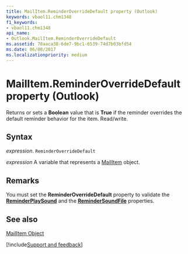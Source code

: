 ```yaml
---
title: MailItem.ReminderOverrideDefault property (Outlook)
keywords: vbaol11.chm1348
f1_keywords:
- vbaol11.chm1348
api_name:
- Outlook.MailItem.ReminderOverrideDefault
ms.assetid: 78aaca38-6de7-9bc1-6539-74d7b03bfd54
ms.date: 06/08/2017
ms.localizationpriority: medium
---
```



# MailItem.ReminderOverrideDefault property (Outlook)

Returns or sets a **Boolean** value that is **True** if the reminder overrides the default reminder behavior for the item. Read/write.


## Syntax

_expression_. `ReminderOverrideDefault`

_expression_ A variable that represents a [MailItem](Outlook.MailItem.md) object.


## Remarks

You must set the **ReminderOverrideDefault** property to validate the **[ReminderPlaySound](Outlook.MailItem.ReminderPlaySound.md)** and the **[ReminderSoundFile](Outlook.MailItem.ReminderSoundFile.md)** properties.


## See also


[MailItem Object](Outlook.MailItem.md)

[!include[Support and feedback](~/includes/feedback-boilerplate.md)]